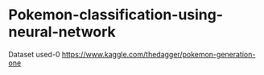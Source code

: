 # Pokemon-classification-using-neural-network
Dataset used-0 https://www.kaggle.com/thedagger/pokemon-generation-one
